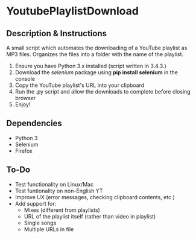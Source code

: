 # YoutubePlaylistDownload
## Description & Instructions
A small script which automates the downloading of a YouTube playlist as MP3 files. Organizes the files into a folder with the name of the playlist.  
  
1. Ensure you have Python 3.x installed (script written in 3.4.3.)  
2. Download the _selenium_ package using __pip install selenium__ in the console  
3. Copy the YouTube playlist's URL into your clipboard
4. Run the .py script and allow the downloads to complete before closing browser
5. Enjoy!  

## Dependencies
* Python 3
* Selenium
* Firefox  

## To-Do
* Test functionality on Linux/Mac
* Test funtionality on non-English YT
* Improve UX (error messages, checking clipboard contents, etc.)
* Add support for:
  - Mixes (different from playlists)
  - URL of the playlist itself (rather than video in playlist)
  - Single songs
  - Multiple URLs in file
